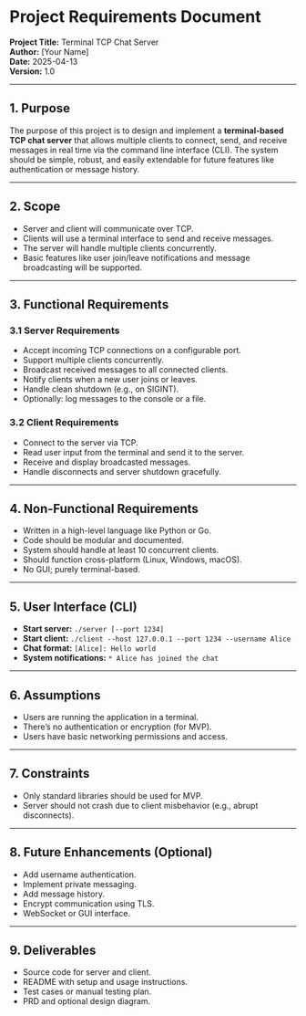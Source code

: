 # Project Requirements Document

**Project Title:** Terminal TCP Chat Server  
**Author:** [Your Name]  
**Date:** 2025-04-13  
**Version:** 1.0

---

## 1. Purpose

The purpose of this project is to design and implement a **terminal-based TCP chat server** that allows multiple clients to connect, send, and receive messages in real time via the command line interface (CLI). The system should be simple, robust, and easily extendable for future features like authentication or message history.

---

## 2. Scope

- Server and client will communicate over TCP.
- Clients will use a terminal interface to send and receive messages.
- The server will handle multiple clients concurrently.
- Basic features like user join/leave notifications and message broadcasting will be supported.

---

## 3. Functional Requirements

### 3.1 Server Requirements

- Accept incoming TCP connections on a configurable port.
- Support multiple clients concurrently.
- Broadcast received messages to all connected clients.
- Notify clients when a new user joins or leaves.
- Handle clean shutdown (e.g., on SIGINT).
- Optionally: log messages to the console or a file.

### 3.2 Client Requirements

- Connect to the server via TCP.
- Read user input from the terminal and send it to the server.
- Receive and display broadcasted messages.
- Handle disconnects and server shutdown gracefully.

---

## 4. Non-Functional Requirements

- Written in a high-level language like Python or Go.
- Code should be modular and documented.
- System should handle at least 10 concurrent clients.
- Should function cross-platform (Linux, Windows, macOS).
- No GUI; purely terminal-based.

---

## 5. User Interface (CLI)

- **Start server:** `./server [--port 1234]`
- **Start client:** `./client --host 127.0.0.1 --port 1234 --username Alice`
- **Chat format:** `[Alice]: Hello world`
- **System notifications:** `* Alice has joined the chat`

---

## 6. Assumptions

- Users are running the application in a terminal.
- There’s no authentication or encryption (for MVP).
- Users have basic networking permissions and access.

---

## 7. Constraints

- Only standard libraries should be used for MVP.
- Server should not crash due to client misbehavior (e.g., abrupt disconnects).

---

## 8. Future Enhancements (Optional)

- Add username authentication.
- Implement private messaging.
- Add message history.
- Encrypt communication using TLS.
- WebSocket or GUI interface.

---

## 9. Deliverables

- Source code for server and client.
- README with setup and usage instructions.
- Test cases or manual testing plan.
- PRD and optional design diagram.
